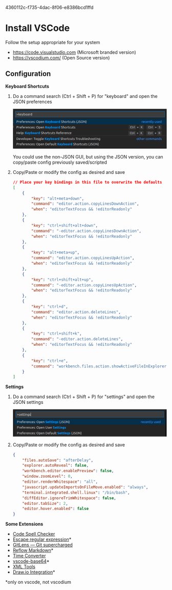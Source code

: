 4360112c-f735-4dac-8f06-e8386bcd1ffd
# Install VSCode

Follow the setup appropriate for your system
- https://code.visualstudio.com (Microsoft branded version)
- https://vscodium.com/ (Open Source version)

## Configuration

**Keyboard Shortcuts**

1. Do a command search (Ctrl + Shift + P) for "keyboard" and open the JSON
   preferences

    ![](../../img/vscode-keyboard-cmd-search.png)

    You could use the non-JSON GUI, but using the JSON version, you can
    copy/paste config previously saved/scripted

2. Copy/Paste or modify the config as desired and save

    ```json
    // Place your key bindings in this file to overwrite the defaults
    [
        {
            "key": "alt+meta+down",
            "command": "editor.action.copyLinesDownAction",
            "when": "editorTextFocus && !editorReadonly"
        },
        {
            "key": "ctrl+shift+alt+down",
            "command": "-editor.action.copyLinesDownAction",
            "when": "editorTextFocus && !editorReadonly"
        },
        {
            "key": "alt+meta+up",
            "command": "editor.action.copyLinesUpAction",
            "when": "editorTextFocus && !editorReadonly"
        },
        {
            "key": "ctrl+shift+alt+up",
            "command": "-editor.action.copyLinesUpAction",
            "when": "editorTextFocus && !editorReadonly"
        },
        {
            "key": "ctrl+d",
            "command": "editor.action.deleteLines",
            "when": "editorTextFocus && !editorReadonly"
        },
        {
            "key": "ctrl+shift+k",
            "command": "-editor.action.deleteLines",
            "when": "editorTextFocus && !editorReadonly"
        },
        {
            "key": "ctrl+e",
            "command": "workbench.files.action.showActiveFileInExplorer"
        }
    ]
    ```

**Settings**

1. Do a command search (Ctrl + Shift + P) for "settings" and open the JSON
   settings

    ![](../../img/vscode-settings-cmd-search.png)

2. Copy/Paste or modify the config as desired and save

    ```json
    {
        "files.autoSave": "afterDelay",
        "explorer.autoReveal": false,
        "workbench.editor.enablePreview": false,
        "window.zoomLevel": 0,
        "editor.renderWhitespace": "all",
        "javascript.updateImportsOnFileMove.enabled": "always",
        "terminal.integrated.shell.linux": "/bin/bash",
        "diffEditor.ignoreTrimWhitespace": false,
        "editor.tabSize": 2,
        "editor.hover.enabled": false
    }
    ```

**Some Extensions**

- [Code Spell Checker](https://marketplace.visualstudio.com/items?itemName=streetsidesoftware.code-spell-checker)
- [Escape regular expression](https://marketplace.visualstudio.com/items?itemName=kirbydigital.escape-regexp)*
- [GitLens — Git supercharged](https://marketplace.visualstudio.com/items?itemName=eamodio.gitlens)
- [Reflow Markdown](https://marketplace.visualstudio.com/items?itemName=marvhen.reflow-markdown)*
- [Time Converter](https://marketplace.visualstudio.com/items?itemName=HaaLeo.timing)
- [vscode-base64](https://marketplace.visualstudio.com/items?itemName=adamhartford.vscode-base64)*
- [XML Tools](https://marketplace.visualstudio.com/items?itemName=DotJoshJohnson.xml)
- [Draw.io Integration](https://marketplace.visualstudio.com/items?itemName=hediet.vscode-drawio)*

*only on vscode, not vscodium
